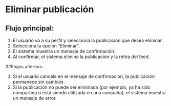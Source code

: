 # Eliminar publicación

## Flujo principal:
1. El usuario va a su perfil y selecciona la publicación que desea eliminar.
2. Selecciona la opción "Eliminar".
3. El sistema muestra un mensaje de confirmación.
4. Al confirmar, el sistema elimina la publicación y la retira del feed.

##Flujos alternos:
  1. Si el usuario cancela en el mensaje de confirmación, la publicación permanece sin cambios.
  2. Si la publicación no puede ser eliminada (por ejemplo, ya ha sido compartida o está siendo utilizada en una campaña), el sistema muestra un mensaje de error.